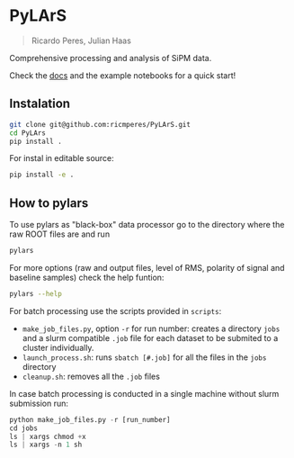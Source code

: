 # PyLArS
> Ricardo Peres, Julian Haas

Comprehensive processing and analysis of SiPM data.

Check the [docs](https://ricmperes.github.io/PyLArS/) and the example 
notebooks for a quick start!

## Instalation
```bash
git clone git@github.com:ricmperes/PyLArS.git
cd PyLArs 
pip install .
```
For instal in editable source:
```bash
pip install -e .
```

## How to pylars

To use pylars as "black-box" data processor go to the directory where the raw ROOT files are and run
```bash
pylars
```

For more options (raw and output files, level of RMS, polarity of signal and baseline samples) check the help funtion:
```bash
pylars --help
```


For batch processing use the scripts provided in `scripts`:
  * `make_job_files.py`, option `-r` for run number: creates a directory `jobs` and a slurm compatible `.job` file for each dataset to be submited to a cluster individually.
  * `launch_process.sh`: runs `sbatch [#.job]` for all the files in the `jobs` directory
  * `cleanup.sh`: removes all the `.job` files
 
In case batch processing is conducted in a single machine without slurm submission run:
```python
python make_job_files.py -r [run_number]
cd jobs
ls | xargs chmod +x
ls | xargs -n 1 sh
```
